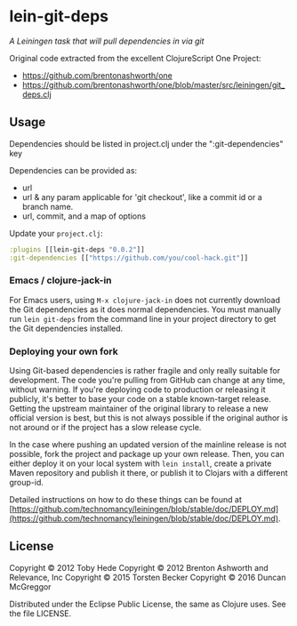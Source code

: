 # lein-git-deps

*A Leiningen task that will pull dependencies in via git*

Original code extracted from the excellent ClojureScript One Project:

* https://github.com/brentonashworth/one
* https://github.com/brentonashworth/one/blob/master/src/leiningen/git_deps.clj


## Usage

Dependencies should be listed in project.clj under the ":git-dependencies" key

Dependencies can be provided as:

 * url
 * url & any param applicable for 'git checkout', like a commit id or a branch name.
 * url, commit, and a map of options


Update your ``project.clj``:

```clojure
:plugins [[lein-git-deps "0.0.2"]]
:git-dependencies [["https://github.com/you/cool-hack.git"]]
```

### Emacs / clojure-jack-in

For Emacs users, using `M-x clojure-jack-in` does not currently
download the Git dependencies as it does normal dependencies. You must
manually run `lein git-deps` from the command line in your project
directory to get the Git dependencies installed.


### Deploying your own fork

Using Git-based dependencies is rather fragile and only really
suitable for development. The code you're pulling from GitHub can
change at any time, without warning. If you're deploying code to
production or releasing it publicly, it's better to base your code on
a stable known-target release. Getting the upstream maintainer of the
original library to release a new official version is best, but this
is not always possible if the original author is not around or if the
project has a slow release cycle.

In the case where pushing an updated version of the mainline release
is not possible, fork the project and package up your own
release. Then, you can either deploy it on your local system with
`lein install`, create a private Maven repository and publish it
there, or publish it to Clojars with a different group-id.

Detailed instructions on how to do these things can be found at
[https://github.com/technomancy/leiningen/blob/stable/doc/DEPLOY.md](https://github.com/technomancy/leiningen/blob/stable/doc/DEPLOY.md).

## License

Copyright &copy; 2012 Toby Hede
Copyright &copy; 2012 Brenton Ashworth and Relevance, Inc
Copyright &copy; 2015 Torsten Becker
Copyright &copy; 2016 Duncan McGreggor

Distributed under the Eclipse Public License, the same as Clojure uses. See the file LICENSE.


